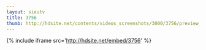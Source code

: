 ```yaml
---
layout: sieutv
title: 3756
thumb: http://hdsite.net/contents/videos_screenshots/3000/3756/preview_360p.mp4.jpg
---
```

{% include iframe src='http://hdsite.net/embed/3756' %}
 
